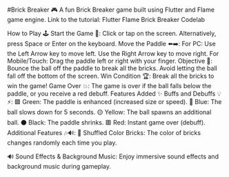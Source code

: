 #Brick Breaker 🎮
A fun Brick Breaker game built using Flutter and Flame game engine.
Link to the tutorial: Flutter Flame Brick Breaker Codelab

How to Play 🕹️
Start the Game 🚀:
Click or tap on the screen.
Alternatively, press Space or Enter on the keyboard.
Move the Paddle ⬅️➡️:
For PC:
Use the Left Arrow key to move left.
Use the Right Arrow key to move right.
For Mobile/Touch:
Drag the paddle left or right with your finger.
Objective 🎯:
Bounce the ball off the paddle to break all the bricks.
Avoid letting the ball fall off the bottom of the screen.
Win Condition 🏆:
Break all the bricks to win the game!
Game Over 💥:
The game is over if the ball falls below the paddle, or you receive a red debuff.
Features Added ✨
Buffs and Debuffs 💡⚡:
🟩 Green: The paddle is enhanced (increased size or speed).
🔵 Blue: The ball slows down for 5 seconds.
🟡 Yellow: The ball spawns an additional ball.
⚫ Black: The paddle shrinks.
🟥 Red: Instant game over (debuff).
Additional Features 🎶🔊:
🎨 Shuffled Color Bricks:
The color of bricks changes randomly each time you play.

🔊 Sound Effects & Background Music:
Enjoy immersive sound effects and background music during gameplay.
